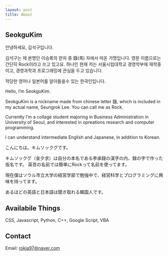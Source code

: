```yaml
---
layout: post
title: About
---
```

## SeokguKim

안녕하세요, 김석구입니다.

김석구는 제 본명인 이승록의 한자 중  錄(록) 자에서 따온 가명입니다. 영문 이름으로는 간단히 Rock이라고 쓰고 있고요.
하나인
현재 저는 서울시립대학교 경영학부에 재학중이고, 경영과학과 프로그래밍에 관심을 두고 있습니다.

적당한 영어나 일본어를 알아들을수 있는 한국인입니다.

Hello, I’m SeokguKim.

SeokguKim is a nickname made from chinese letter 錄, which is included in my actual name, Seungrok Lee. You can call me as Rock.

Currently I’m a collage student majoring in Business Administration in University of Seoul, and interested in opreations research and computer programming.

I can understand intermediate English and Japanese, in addition to Korean.

こんにちは。キムソックグです。

キムソックグ（金夕求）は自分の本名である李承録の漢字の内、録の字で作った仮名です。 英吾の名前では簡単にRockって名前を使ってます。

現在僕はソウル市立大学の経営学部で勉強中で、経営科学とプログラミングに興味を持ってます。

あるほどの英語と日本語は聞き取れる韓国人です。

## Availabile Things

CSS, Javascript, Python, C++, Google Script, VBA 

## Contact

Email: <rokja97@naver.com>
